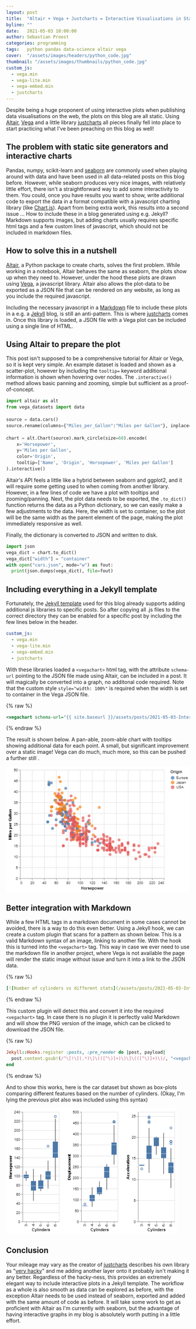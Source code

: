 ```yaml
---
layout: post
title:  "Altair + Vega + Justcharts = Interactive Visualisations in Static Websites"
byline: ""
date:   2021-05-03 10:00:00
author: Sebastian Proost
categories: programming
tags:	python pandas data-science altair vega
cover:  "/assets/images/headers/python_code.jpg"
thumbnail: "/assets/images/thumbnails/python_code.jpg"
custom_js:
  - vega.min
  - vega-lite.min
  - vega-embed.min
  - justcharts
---
```


Despite being a huge proponent of using interactive plots when publishing data visualisations on the web, the plots 
on this blog are all static. Using [Altair], [Vega] and a little library [justcharts] all pieces finally fell into place to
start practicing what I've been preaching on this blog as well!

## The problem with static site generators and interactive charts

Pandas, numpy, scikit-learn and [seaborn] are commonly used when playing around with data and have been
used in all data-related posts on this blog before. However, while seaborn produces very nice images, with relatively little effort,
there isn't a straightforward way to add some interactivity to them. You could, once you have results you want to show,
write additional code to export the data in a format compatible with a javascript charting library (like [Chart.js]).
Apart from being extra work, this results into a second issue ... How to include these in a blog generated using e.g. Jekyll? 
Markdown supports images, but adding charts usually requires specific html tags and a few custom lines of javascript, 
which should not be included in markdown files. 

## How to solve this in a nutshell

[Altair], a Python package to create charts, solves the first problem. While working in a notebook, Altair behaves the
same as seaborn, the plots show up when they need to. However, under the hood these plots are drawn using [Vega], a 
javascript library. Altair also allows the plot-data to be exported as a JSON file that can be rendered on any website,
as long as you include the required javascript. 

Including the necessary javascript in a [Markdown] file to include these plots in a e.g. a [Jekyll] blog, is still an 
anti-pattern. This is where [justcharts] comes in. Once this library is loaded, a JSON file with a Vega plot can be 
included using a single line of HTML. 


## Using Altair to prepare the plot

This post isn't supposed to be a comprehensive tutorial for Altair or Vega, so it is kept very simple. An example
dataset is loaded and shown as a scatter-plot, however by including the ```tooltip=``` keyword additional information
is shown when hovering over nodes. The ```.interactive()``` method allows basic panning and zooming, simple but 
sufficient as a proof-of-concept.

```python
import altair as alt
from vega_datasets import data

source = data.cars()
source.rename(columns={"Miles_per_Gallon":"Miles per Gallon"}, inplace=True)

chart = alt.Chart(source).mark_circle(size=60).encode(
    x='Horsepower',
    y='Miles per Gallon',
    color='Origin',
    tooltip=['Name', 'Origin', 'Horsepower', 'Miles per Gallon']
).interactive()
```

Altair's API feels a little like a hybrid between seaborn and ggplot2, and it will require some getting used to when
coming from another library. However, in a few lines of code we have a plot with tooltips and zooming/panning. Next,
the plot data needs to be exported, the ```.to_dict()``` function returns the data as a Python dictionary, so we can
easily make a few adjustments to the data. Here, the width is set to container, so the plot will be the same width as
the parent element of the page, making the plot immediately responsive as well.

Finally, the dictionary is converted to JSON and written to disk.

```python
import json
vega_dict = chart.to_dict()
vega_dict["width"] = "container"
with open("cars.json", mode="w") as fout:
  print(json.dumps(vega_dict), file=fout)
```

## Including everything in a Jekyll template

Fortunately, the [Jekyll template] used for this blog already supports adding additional js libraries to specific posts.
So after copying all .js files to the correct directory they can be enabled for a specific post by including the few
lines below in the header. 

```yaml
custom_js:
  - vega.min
  - vega-lite.min
  - vega-embed.min
  - justcharts
```

With these libraries loaded a ```<vegachart>``` html tag, with the attribute ```schema-url``` pointing to the JSON file
made using Altair, can be included in a post. It will magically be converted into a graph, no additonal code required. 
Note that the custom style ```style="width: 100%"``` is required when the width is set to container in the Vega JSON file.

{% raw %}
```xml
<vegachart schema-url="{{ site.baseurl }}/assets/posts/2021-05-03-Interactive-Visualizations/cars.json" style="width: 100%"></vegachart>
```
{% endraw %}

The result is shown below. A pan-able, zoom-able chart with tooltips showing additional data for each point. A small,
but significant improvement over a static image! Vega can do much, much more, so this can be pushed a further still .

[![Scatter plot comparing horsepower with fuel efficiency of different cars](/assets/posts/2021-05-03-Interactive-Visualizations/cars.png)](/assets/posts/2021-05-03-Interactive-Visualizations/cars.json)

## Better integration with Markdown

While a few HTML tags in a markdown document in some cases cannot be avoided, there is a way to do this even better. 
Using a Jekyll hook, we can create a custom plugin that scans for a pattern as shown below. This is a valid Markdown
syntax of an image, linking to another file. With the hook this is turned into the ```<vegachart>```
tag. This way in case we ever need to use the markdown file in another project, where Vega is not available the page
will render the static image without issue and turn it into a link to the JSON data.

{% raw %}
```yaml
[![Number of cylinders vs different stats](/assets/posts/2021-05-03-Interactive-Visualizations/cars2.png)](/assets/posts/2021-05-03-Interactive-Visualizations/cars2.json)
```
{% endraw %}

This custom plugin will detect this and convert it into the required ```<vegachart>``` tag. In case there is no plugin
it is perfectly valid Markdown and will show the PNG version of the image, which can be clicked to download the JSON
file.

{% raw %}
```ruby
Jekyll::Hooks.register :posts, :pre_render do |post, payload|
  post.content.gsub!(/^\[!\[(.*)\]\(([^\)]+)\)\]\(([^\)]+)\)/, "<vegachart schema-url=\"{{ site.baseurl }}\\3\" style=\"width: 100%\"></vegachart>")
end
```
{% endraw %}

And to show this works, here is the car dataset but shown as box-plots comparing different features based on the number
of cylinders. (Okay, I'm lying the previous plot also was included using this syntax)

[![Number of cylinders vs different stats](/assets/posts/2021-05-03-Interactive-Visualizations/cars2.png)](/assets/posts/2021-05-03-Interactive-Visualizations/cars2.json)

## Conclusion

Your mileage may vary as the creator of [justcharts] describes his own library as 
"[very hacky](https://twitter.com/fishnets88/status/1388753884236156931)" and me adding another layer onto it probably
isn't making it any better. Regardless of the hacky-ness, this provides an extremely elegant way to include interactive plots in a Jekyll 
template. The workflow as a whole is also smooth as data can be explored as before, with the exception Altair
needs to be used instead of seaborn, exported and added with the same amount of code as before. It will take some work to get
as proficient with Altair as I'm currently with seaborn, but the advantage of having interactive graphs in my blog is 
absolutely worth putting in a little effort.

[Altair]: https://altair-viz.github.io/
[justcharts]: https://github.com/koaning/justcharts
[Vega]: https://vega.github.io/
[seaborn]: https://seaborn.pydata.org/
[Chart.js]: https://www.chartjs.org/
[Markdown]: https://en.wikipedia.org/wiki/Markdown
[Jekyll]: https://jekyllrb.com/
[Jekyll template]: https://github.com/4dcu-be/4dcu.be
